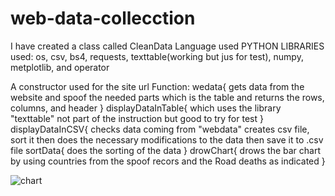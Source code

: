 # web-data-collecction

I have created a class called CleanData
Language used PYTHON
LIBRARIES used:
  os, csv, bs4, requests, texttable(working but jus for test), numpy, 
  metplotlib, and operator
 
 A constructor used for the site url
 Function:
  wedata{
        gets data from the website and spoof the needed parts which is the table
        and returns the rows, columns, and header
        }
   displayDataInTable{
        which uses the library "texttable" not part of the instruction but good to try
        for test
        }
   displayDataInCSV{
        checks data coming from "webdata"
        creates csv file, sort it then does the necessary modifications to the data 
        then save it to .csv file
    sortData{
        does the sorting of the data
         }
     drowChart{
          drows the bar chart by using countries from the spoof recors and the Road deaths 
          as indicated
          }
          
![chart](https://user-images.githubusercontent.com/88352811/127938188-6ed5ad9b-3cdc-400d-afae-eeb1b9e68994.PNG)
  

